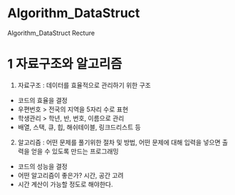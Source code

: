 # Algorithm_DataStruct
Algorithm_DataStruct Recture

1 자료구조와 알고리즘
===========
1. 자료구조 : 데이터를 효율적으로 관리하기 위한 구조
* 코드의 효율을 결정
* 우편번호 > 전국의 지역을 5자리 수로 표현
* 학생관리 > 학년, 반, 번호, 이름으로 관리
* 배열, 스택, 큐, 힙, 해쉬테이블, 링크드리스트 등

2. 알고리즘 : 어떤 문제를 풀기위한 절차 및 방법, 어떤 문제에 대해 입력을 넣으면 출력을 얻을 수 있도록 만드는 프로그래밍
* 코드의 성능을 결정
* 어떤 알고리즘이 좋은가? 시간, 공간 고려
* 시간 계산이 가능할 정도로 해야한다.
